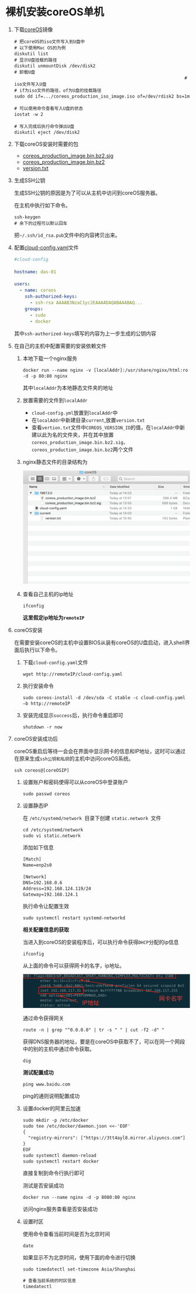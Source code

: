 # 裸机安装coreOS单机

1. 下载[coreOS](https://stable.release.core-os.net/amd64-usr/current/coreos_production_iso_image.iso)镜像

   ```shell
   # 把coreOS的iso文件写入到U盘中
   # 以下使用Mac OS的为例
   diskutil list              											# 显示U盘挂载的路径
   diskutil unmountDisk /dev/disk2										# 卸载U盘
   																	# iso文件写入U盘
   # if为iso文件的路径，of为U盘的挂载路径													
   sudo dd if=.../coreos_production_iso_image.iso of=/dev/rdisk2 bs=1m
   
   # 可以使用命令查看写入U盘的状态
   iostat -w 2
   
   # 写入完成后执行命令弹出U盘
   diskutil eject /dev/disk2
   ```

2. 下载coreOS安装时需要的包

   * [coreos_production_image.bin.bz2.sig](https://stable.release.core-os.net/amd64-usr/current/coreos_production_image.bin.bz2.sig)
   * [coreos_production_image.bin.bz2](https://stable.release.core-os.net/amd64-usr/current/coreos_production_image.bin.bz2)
   * [version.txt](https://stable.release.core-os.net/amd64-usr/current/version.txt)

3. 生成SSH公钥

   生成SSH公钥的原因是为了可以从主机中访问到coreOS服务器。

   在主机中执行如下命令。

   ```shell
   ssh-keygen
   # 余下的过程可以默认回车
   ```

   把`~/.ssh/id_rsa.pub`文件中的内容拷贝出来。

4. 配置[cloud-config.yaml](./coreOS/cloud-config.yaml)文件

   ```yaml
   #cloud-config
   
   hostname: das-01
   
   users:
     - name: coreos
       ssh-authorized-keys:
         - ssh-rsa AAAAB3NzaC1yc2EAAAADAQABAAABAQ...
       groups:
         - sudo
         - docker
   
   ```

   其中`ssh-authorized-keys`填写的内容为上一步生成的公钥内容

5. 在自己的主机中配置需要的安装依赖文件

   1. 本地下载一个nginx服务

      ```shell
      docker run --name nginx -v [localAddr]:/usr/share/nginx/html:ro -d -p 80:80 nginx
      ```

      其中`localAddr`为本地静态文件夹的地址

   2. 放置需要的文件到`localAddr`

      * `cloud-config.yml`放置到`localAddr`中
      * 在`localAddr`中新建目录`current`,放置`version.txt`
      * 查看`vertion.txt`文件中`COREOS_VERSION_ID`的值，在`localAddr`中新建以此为名的文件夹，并在其中放置`coreos_production_image.bin.bz2.sig`、`coreos_production_image.bin.bz2`两个文件

   3. nginx静态文件的目录结构为

      ![](./structure.png)

   4. 查看自己主机的ip地址

      ```shell
      ifconfig
      ```

      **这里假定ip地址为`remoteIP`**

6. coreOS安装

   在需要安装coreOS的主机中设置BIOS从装有coreOS的U盘启动，进入shell界面后执行以下命令。

   1. 下载`cloud-config.yaml`文件

      ````shell
      wget http://remoteIP/cloud-config.yaml
      ````

   2. 执行安装命令

      ```shell
      sudo coreos-install -d /dev/sda -C stable -c cloud-config.yaml –b http://remoteIP
      ```

   3. 安装完成显示`success`后，执行命令重启即可

      ```shell
      shutdown -r now
      ```

7. coreOS安装成功后

   coreOS重启后等待一会会在界面中显示网卡的信息和IP地址，这时可以通过在原来生成`ssh公钥和私钥`的主机中访问coreOS系统。

   ```shell
   ssh coreos@[coreOSIP]
   ```

   1. 设置账户和密码使得可以从coreOS中登录账户

      ```shell
      sudo passwd coreos
      ```

   2. 设置静态IP

      在 `/etc/systemd/network `目录下创建 `static.network `文件

      ```shell
      cd /etc/systemd/network
      sudo vi static.network
      ```

      添加如下信息

      ```
      [Match]
      Name=enp2s0
      
      [Network]
      DNS=192.168.0.6
      Address=192.168.124.119/24
      Gateway=192.168.124.1
      ```

      执行命令让配置生效

      ```shell
      sudo systemctl restart systemd-networkd
      ```

      **相关配置信息的获取**

      当进入到coreOS的安装程序后，可以执行命令获得`DHCP`分配的ip信息

      ```shell
      ifconfig
      ```

      从上面的命令可以获得网卡的名字，ip地址。

      ![](./staticIP.png)

      通过命令获得网关

      ```shell
      route -n | grep "^0.0.0.0" | tr -s " " | cut -f2 -d" "
      ```

      获得DNS服务器的地址，要是在coreOS中获取不了，可以在同一个网段中的别的主机中通过命令获取。

      ```shell
      dig
      ```

      **测试配置成功**

      ```shell
      ping www.baidu.com
      ```

      ping的通则说明配置成功

   3. 设置docker的阿里云加速

      ```shell
      sudo mkdir -p /etc/docker
      sudo tee /etc/docker/daemon.json <<-'EOF'
      {
        "registry-mirrors": ["https://3tt4ayl8.mirror.aliyuncs.com"]
      }
      EOF
      sudo systemctl daemon-reload
      sudo systemctl restart docker
      ```

      直接复制到命令行执行即可

      测试是否安装成功

      ```shell
      docker run --name nginx -d -p 8080:80 nginx
      ```

      访问nginx服务查看是否安装成功

   4. 设置时区

      使用命令查看当前时间是否为北京时间

      ```shell
      date
      ```

      如果显示不为北京时间，使用下面的命令进行切换

      ```shell
      sudo timedatectl set-timezone Asia/Shanghai
      ```

      ```shell
      # 查看当前系统的时区信息
      timedatectl
      ```

      

